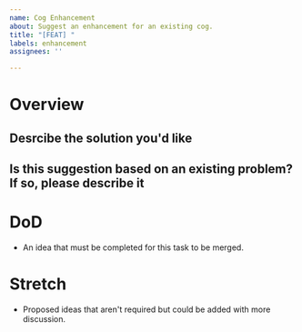 ```yaml
---
name: Cog Enhancement
about: Suggest an enhancement for an existing cog.
title: "[FEAT] "
labels: enhancement
assignees: ''

---
```

# Overview
## Desrcibe the solution you'd like

## Is this suggestion based on an existing problem? If so, please describe it

# DoD
* An idea that must be completed for this task to be merged.

# Stretch
* Proposed ideas that aren't required but could be added with more discussion.
